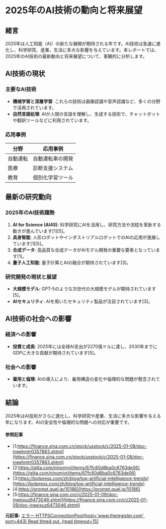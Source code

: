# 2025年のAI技術の動向と将来展望

## 緒言

2025年は人工知能（AI）の新たな展開が期待される年です。AI技術は急速に進化し、科学研究、産業、生活に多大な影響を与えています。本レポートでは、2025年のAI技術の最新動向と将来展望について、客観的に分析します。

## AI技術の現状

### 主要なAI技術

- **機械学習と深層学習**: これらの技術は画像認識や音声認識など、多くの分野で活用されています。
- **自然言語処理**: AIが人間の言語を理解し、生成する技術で、チャットボットや翻訳ツールなどに利用されています。

### 応用事例

| 分野 | 応用事例 |
| --- | --- |
| 自動運転 | 自動運転車の開発 |
| 医療 | 診断支援システム |
| 教育 | 個別化学習ツール |

## 最新の研究動向

### 2025年のAI技術趨勢

1. **AI for Science (AI4S)**: 科学研究にAIを活用し、研究方法や流程を革新する動きが進んでいます[1][5]。
2. **具身智能**: 人形ロボットやインダストリアルロボットでのAIの応用が進展しています[1][5]。
3. **合成データ**: 高品質な合成データがAIモデル開発の重要な要素となっています[1]。
4. **量子人工知能**: 量子計算とAIの融合が期待されています[3]。

### 研究開発の現状と展望

- **大規模モデル**: GPT-5のような次世代の大規模モデルが期待されています[5]。
- **AIセキュリティ**: AIを用いたセキュリティ製品が注目されています[3]。

## AI技術の社会への影響

### 経済への影響

- **投資と成長**: 2025年には全球AI支出が2270億ドルに達し、2030年までにGDPに大きな貢献が期待されています[5]。

### 社会への影響

- **雇用と倫理**: AIの導入により、雇用構造の変化や倫理的な問題が懸念されています。

## 結論

2025年はAI技術がさらに進化し、科学研究や産業、生活に多大な影響を与える年になります。AIの安全性や倫理的な問題への対応が重要です。

#### 参照記事
- [1:https://finance.sina.com.cn/stock/usstock/c/2025-01-08/doc-ineehmtr0357883.shtml](https://finance.sina.com.cn/stock/usstock/c/2025-01-08/doc-ineehmtr0357883.shtml)
- [2:https://qiita.com/ninomiyt/items/67fc60d6ba0c6763de06](https://qiita.com/ninomiyt/items/67fc60d6ba0c6763de06)
- [3:https://botpress.com/zh/blog/top-artificial-intelligence-trends](https://botpress.com/zh/blog/top-artificial-intelligence-trends)
- [4:https://prompt.quel.jp/10186](https://prompt.quel.jp/10186)
- [5:https://finance.sina.com.cn/cj/2025-01-09/doc-ineeixuz6473046.shtml](https://finance.sina.com.cn/cj/2025-01-09/doc-ineeixuz6473046.shtml)


**元記事:** [エラー HTTPSConnectionPool(host='www.theregister.com', port=443) Read timed out. (read timeout=15)](https://www.theregister.com/2025/03/05/traumatic_content_chatgpt_anxious/)